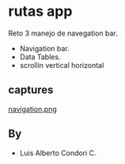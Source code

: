 # rutas app


Reto 3 manejo de navegation bar.

- Navigation bar.
- Data Tables.
- scrollin vertical horizontal

## captures

[navigation.png](https://postimg.cc/qgwtv2fF)

## By
- Luis Alberto Condori C.